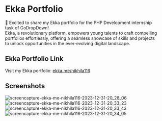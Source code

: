 # Ekka Portfolio
🚀 Excited to share my Ekka portfolio for the PHP Development internship task of GoDropDown!<br>
Ekka, a revolutionary platform, empowers young talents to craft compelling portfolios effortlessly, offering a seamless showcase of skills and projects to unlock opportunities in the ever-evolving digital landscape.

## Ekka Portfolio Link
Visit my Ekka portfolio: [ekka.me/nikhila116](https://ekka.me/nikhila116)

## Screenshots
![screencapture-ekka-me-nikhila116-2023-12-31-20_28_06](https://github.com/nikhilarokkam/Ekka-Portfolio/assets/115566678/fefb3cdb-bee6-43f7-8085-0bf979873de5)
![screencapture-ekka-me-nikhila116-2023-12-31-20_33_23](https://github.com/nikhilarokkam/Ekka-Portfolio/assets/115566678/c3ba30b8-7939-4c6b-b96f-fdd35cbad8e5)
![screencapture-ekka-me-nikhila116-2023-12-31-20_33_43](https://github.com/nikhilarokkam/Ekka-Portfolio/assets/115566678/39836a12-0582-4a76-8def-70aefdef48a2)
![screencapture-ekka-me-nikhila116-2023-12-31-20_34_05](https://github.com/nikhilarokkam/Ekka-Portfolio/assets/115566678/91cd9cac-2011-4316-9a54-e1d106d9d769)
